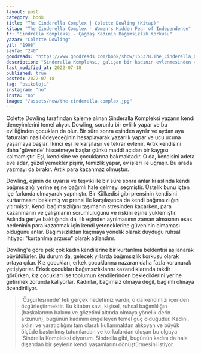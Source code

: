 ```yaml
---
layout: post
category: book
title: "The Cinderella Complex | Colette Dowling (Kitap)"
kitap: "The Cinderella Complex - Women's Hidden Fear of Independence"
tr: "Sindrella Kompleksi - Çağdaş Kadının Bağımsızlık Korkusu"
yazar: "Colette Dowling"
yil: "1998"
sayfa: "240"
goodreads: "https://www.goodreads.com/book/show/153378.The_Cinderella_Complex"
description: "Sinderalla Kompleksi, çalışan bir kadının evlenmesinden ve bir aile sahibi olmasından sonra iş hayatına ve kariyere olan bakışının ne yönde değiştiğini ele alıyor. Ayrıca, yaşanan bu değişimin gerisinde yatan nedenin aslında bağımsızlık korkusu olup olmadığını sorguluyor."
last_modified_at: 2022-07-18
published: true
posted: 2022-07-18
tag: "psikoloji"
instagram: "no"
insta: "no"
image: "/assets/new/the-cinderella-complex.jpg"
---
```


Colette Dowling tarafından kaleme alınan Sinderalla Kompleksi yazarın kendi deneyimlerini temel alıyor. Dowling, sorunlu bir evlilik yapar ve bu evliliğinden çocukları da olur. Bir süre sonra eşinden ayrılır ve aydan aya faturaları nasıl ödeyeceğinin hesaplayarak yazarlık yapar ve ucu ucuna yaşamaya başlar. İkinci eşi ile karşılaşır ve tekrar evlenir. Artık kendisini daha 'güvende' hissetmeye başlar çünkü maddi açıdan bir kaygısı kalmamıştır. Eşi, kendisine ve çocuklarına bakmaktadır. O da, kendisini adeta eve adar, güzel yemekler pişirir, temizlik yapar, ev işleri ile uğraşır. Bu arada yazmayı da bırakır. Artık para kazanmaz olmuştur. 

Dowling, eşinin de uyarısı ve teşviki ile bir süre sonra anlar ki aslında kendi bağımsızlığı yerine eşine bağımlı hale gelmeyi seçmiştir. Üstelik bunu içten içe farkında olmayarak yapmıştır. Bir Külkedisi gibi prensinin kendisini kurtarmasını beklemiş ve prensi ile karşılaşınca da kendi bağımsızlığını yitirmiştir. Kendi bağımsızlığını taşımanın stresinden kaçarken, para kazanmanın ve çalışmanın sorumluluğunu ve riskini eşine yüklemiştir. Aslında geriye baktığında da, ilk eşinden ayrılmasının zaman almasının esas nedeninin para kazanmak için kendi yeteneklerine güveninin olmaması olduğunu anlar. Bağımsızlıktan kaçmaya yönelik olarak duyduğu ruhsal ihtiyacı "kurtarılma arzusu" olarak adlandırır.

Dowling'e göre pek çok kadın kendilerine bir kurtarılma beklentisi aşılanarak büyütülürler. Bu durum da, gelecek yıllarda bağımsızlık korkusu olarak ortaya çıkar. Kız çocukları, erkek çocuklarına nazaran daha fazla korunarak yetişiyorlar. Erkek çocukları bağımsızlıklarını kazandıklarında takdir görürken, kız çocukları ise toplumun kendilerinden beklediklerini yerine getirmek zorunda kalıyorlar. Kadınlar, bağımsız olmaya değil, bağımlı olmaya özendiriliyor.

> 'Özgürleşmede' tek gerçek hedefimiz vardır, o da kendimizi içeriden özgürleştirmektir. Bu kitabın savı, kişisel, ruhsal bağımlılığın (başkalarının bakımı ve gözetimi altında olmaya yönelik derin arzunun), bugünün kadınını engelleyen temel güç olduğudur. Kadını, aklını ve yaratıcılığını tam olarak kullanmaktan alıkoyan ve büyük ölçüde bastırılmış tutumlardan ve korkulardan oluşan bu olguya 'Sindrella Kompleksi diyorum. Sindrella gibi, bugünün kadını da hala dışarıdan bir şeylerin kendi yaşamlarını dönüştürmesini istiyor.

